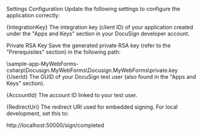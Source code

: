 Settings Configuration
Update the following settings to configure the application correctly:

{IntegrationKey}
The integration key (client ID) of your application created under the "Apps and Keys" section in your DocuSign developer account.

Private RSA Key
Save the generated private RSA key (refer to the "Prerequisites" section) in the following path:

\sample-app-MyWebForms-csharp\Docusign.MyWebForms\Docusign.MyWebForms\private.key
{UserId}
The GUID of your DocuSign test user (also found in the "Apps and Keys" section).

{AccountId}
The account ID linked to your test user.

{RedirectUri}
The redirect URI used for embedded signing.
For local development, set this to:

http://localhost:50000/sign/completed
